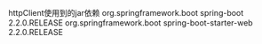 httpClient使用到的jar依赖
    <!-- https://mvnrepository.com/artifact/org.springframework.boot/spring-boot -->
    <dependency>
      <groupId>org.springframework.boot</groupId>
      <artifactId>spring-boot</artifactId>
      <version>2.2.0.RELEASE</version>
    </dependency>
    <dependency>
      <groupId>org.springframework.boot</groupId>
      <artifactId>spring-boot-starter-web</artifactId>
      <version>2.2.0.RELEASE</version>
    </dependency>